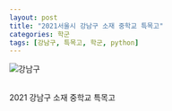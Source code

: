 ```yaml
---
layout: post
title: "2021서울시 강남구 소재 중학교 특목고"
categories: 학군
tags: [강남구, 특목고, 학군, python]
---
```

![강남구](https://user-images.githubusercontent.com/43463898/141254118-8f495759-b7f5-436d-aee7-db2e11ad88cf.png)

<br>
2021 강남구 소재 중학교 특목고<br>
